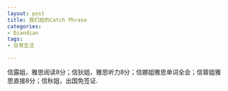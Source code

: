 ```yaml
---
layout: post
title: 我们班的Catch Phrase
categories:
- Diandian
tags:
- 日常生活

---
```

信露姐，雅思阅读8分；信狄姐，雅思听力8分；信娜姐雅思单词全会；信蓉姐雅思直接8分；信秋姐，出国免签证.